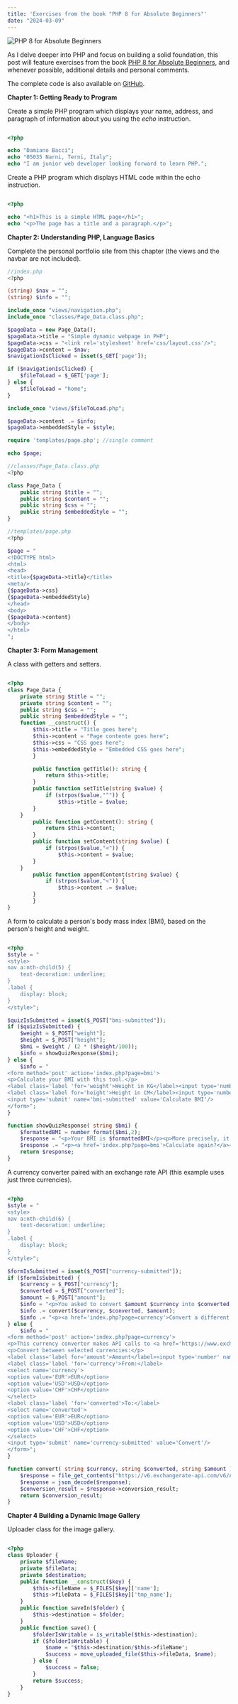 ```yaml
---
title: 'Exercises from the book "PHP 8 for Absolute Beginners"'
date: "2024-03-09"
---
```


![PHP 8 for Absolute Beginners](php.jpg)

As I delve deeper into PHP and focus on building a solid foundation, this post will feature exercises from the book [PHP 8 for Absolute Beginners](https://amzn.to/3OQRJh4), and whenever possible, additional details and personal comments.

The complete code is also available on [GitHub](https://github.com/damianobacci/php-8-for-absolute-beginners).

**Chapter 1: Getting Ready to Program**

Create a simple PHP program which displays your name, address, and paragraph of information about you using the _echo_ instruction.

```php

<?php

echo "Damiano Bacci";
echo "05035 Narni, Terni, Italy";
echo "I am junior web developer looking forward to learn PHP.";

```

Create a PHP program which displays HTML code within the echo instruction.

```php

<?php

echo "<h1>This is a simple HTML page</h1>";
echo "<p>The page has a title and a paragraph.</p>";

```

**Chapter 2: Understanding PHP, Language Basics**

Complete the personal portfolio site from this chapter (the views and the navbar are not included).

```php
//index.php
<?php

(string) $nav = "";
(string) $info = "";

include_once "views/navigation.php";
include_once "classes/Page_Data.class.php";

$pageData = new Page_Data();
$pageData->title = "Simple dynamic webpage in PHP";
$pageData->css = "<link rel='stylesheet' href='css/layout.css'/>";
$pageData->content = $nav;
$navigationIsClicked = isset($_GET['page']);

if ($navigationIsClicked) {
    $fileToLoad = $_GET['page'];
} else {
    $fileToLoad = "home";
}

include_once "views/$fileToLoad.php";

$pageData->content .= $info;
$pageData->embeddedStyle = $style;

require 'templates/page.php'; //single comment

echo $page;

```

```php
//classes/Page_Data.class.php
<?php

class Page_Data {
    public string $title = "";
    public string $content = "";
    public string $css = "";
    public string $embeddedStyle = "";
}

```

```php
//templates/page.php
<?php

$page = "
<!DOCTYPE html>
<html>
<head>
<title>{$pageData->title}</title>
<meta/>
{$pageData->css}
{$pageData->embeddedStyle}
</head>
<body>
{$pageData->content}
</body>
</html>
";

```

**Chapter 3: Form Management**

A class with getters and setters.

```php

<?php
class Page_Data {
    private string $title = "";
    private string $content = "";
    public string $css = "";
    public string $embeddedStyle = "";
    function __construct() {
        $this->title = "Title goes here";
        $this->content = "Page contente goes here";
        $this->css = "CSS goes here";
        $this->embeddedStyle = "Embedded CSS goes here";
        }

        public function getTitle(): string {
            return $this->title;
        }
        public function setTitle(string $value) {
            if (strpos($value,"^")) {
                $this->title = $value;
        }
    }
        public function getContent(): string {
            return $this->content;
        }
        public function setContent(string $value) {
            if (strpos($value,"<")) {
                $this->content = $value;
        }
    }
        public function appendContent(string $value) {
            if (strpos($value,"<")) {
                $this->content .= $value;
        }
        }
}

```

A form to calculate a person's body mass index (BMI), based on the person's height and weight.

```php

<?php
$style = "
<style>
nav a:nth-child(5) {
    text-decoration: underline;
}
.label {
    display: block;
}
</style>";

$quizIsSubmitted = isset($_POST["bmi-submitted"]);
if ($quizIsSubmitted) {
    $weight = $_POST["weight"];
    $height = $_POST["height"];
    $bmi = $weight / (2 * ($height/100));
    $info = showQuizResponse($bmi);
} else {
    $info = "
<form method='post' action='index.php?page=bmi'>
<p>Calculate your BMI with this tool.</p>
<label class='label 'for='weight'>Weight in KG</label><input type='number' name='weight' id='weight'/>
<label class='label for='height'>Height in CM</label><input type='number' name='height' id='height'/>
<input type='submit' name='bmi-submitted' value='Calculate BMI'/>
</form>";
}

function showQuizResponse( string $bmi) {
    $formattedBMI = number_format($bmi,2);
    $response = "<p>Your BMI is $formattedBMI</p><p>More precisely, it's $bmi</p>";
    $response .= "<p><a href='index.php?page=bmi'>Calculate again?</a></p>";
    return $response;
}

```

A currency converter paired with an exchange rate API (this example uses just three currencies).

```php

<?php
$style = "
<style>
nav a:nth-child(6) {
    text-decoration: underline;
}
.label {
    display: block;
}
</style>";

$formIsSubmitted = isset($_POST["currency-submitted"]);
if ($formIsSubmitted) {
    $currency = $_POST["currency"];
    $converted = $_POST["converted"];
    $amount = $_POST["amount"];
    $info = "<p>You asked to convert $amount $currency into $converted.</p><p>The result is:</p>";
    $info .= convert($currency, $converted, $amount);
    $info .= "<p><a href='index.php?page=currency'>Convert a different amount?</a></p>";
} else {
    $info = "
<form method='post' action='index.php?page=currency'>
<p>This currency converter makes API calls to <a href='https://www.exchangerate-api.com/'>ExchangeRate</a> to find conversion rates.</p>
<p>Convert between selected currencies:</p>
<label class='label for='amount'>Amount</label><input type='number' name='amount' min='1' max='1000000000'/>
<label class='label 'for='currency'>From:</label>
<select name='currency'>
<option value='EUR'>EUR</option>
<option value='USD'>USD</option>
<option value='CHF'>CHF</option>
</select>
<label class='label 'for='converted'>To:</label>
<select name='converted'>
<option value='EUR'>EUR</option>
<option value='USD'>USD</option>
<option value='CHF'>CHF</option>
</select>
<input type='submit' name='currency-submitted' value='Convert'/>
</form>";
}

function convert( string $currency, string $converted, string $amount ) {
    $response = file_get_contents("https://v6.exchangerate-api.com/v6/API_KEY/pair/$currency/$converted/$amount");
    $response = json_decode($response);
    $conversion_result = $response->conversion_result;
    return $conversion_result;
}

```

**Chapter 4 Building a Dynamic Image Gallery**

Uploader class for the image gallery.

```php

<?php
class Uploader {
    private $fileName;
    private $fileData;
    private $destination;
    public function __construct($key) {
        $this->fileName = $_FILES[$key]['name'];
        $this->fileData = $_FILES[$key]['tmp_name'];
    }
    public function saveIn($folder) {
        $this->destination = $folder;
    }
    public function save() {
        $folderIsWritable = is_writable($this->destination);
        if ($folderIsWritable) {
            $name = "$this->destination/$this->fileName";
            $success = move_uploaded_file($this->fileData, $name);
        } else {
            $success = false;
        }
        return $success;
    }
}
```
